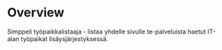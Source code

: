 # Overview
Simppeli työpaikkalistaaja - listaa yhdelle sivulle te-palveluista haetut IT-alan työpaikat lisäysjärjestyksessä.
